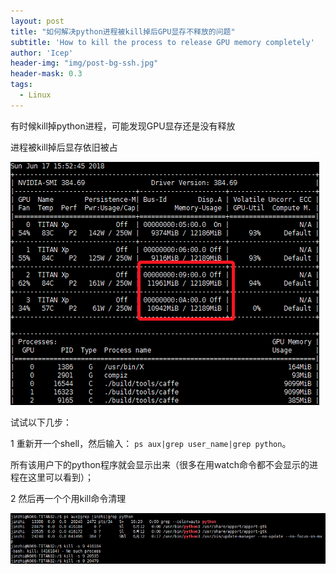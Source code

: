```yaml
---
layout: post
title: "如何解决python进程被kill掉后GPU显存不释放的问题"
subtitle: 'How to kill the process to release GPU memory completely'
author: 'Icep'
header-img: "img/post-bg-ssh.jpg"
header-mask: 0.3
tags:
  - Linux
---
```


有时候kill掉python进程，可能发现GPU显存还是没有释放

进程被kill掉后显存依旧被占

![](img/in-post/kill-python-1.png)


试试以下几步：

1 重新开一个shell，然后输入： `ps aux|grep user_name|grep python`。

所有该用户下的python程序就会显示出来（很多在用watch命令都不会显示的进程在这里可以看到）；

2 然后再一个个用kill命令清理

![](img/in-post/kill-python-2.png)
